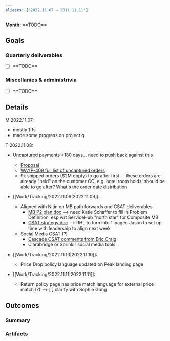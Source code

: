 ```yaml
---
aliases: ["2022.11.07 – 2011.11.11"]
---
```


**Month:** ==TODO==

## Goals

### Quarterly deliverables

- [ ] ==TODO==

### Miscellanies & administrivia

- [ ] ==TODO==

## Details

M 2022.11.07:
- mostly 1:1s
- made some progress on project q

T 2022.11.08:
- Uncaptured payments >180 days... need to push back against this
  - [Proposal](https://docs.google.com/document/d/1kMc7KILtgCf86gArvNvJP_BlpNXVorp4NTnG12XgajU/edit#)
  - [WAYP-409 full list of uncaptured orders](https://docs.google.com/spreadsheets/d/1YAL24m2Zo5CPmPOkHhvOd9J3Tb3YpXcge0jv09N18U8/edit#gid=219103516)
  - 9k shipped orders ($2M oppty) to go after first -- these orders are already "held" on the customer CC, e.g. hotel room holds, should be able to go after? What's the order date distribution

- [[Work/Tracking/2022.11.09|2022.11.09]]:
    - Aligned with Nitin on MB path forwards and CSAT deliverables
        - [MB P2 plan doc](https://docs.google.com/document/d/1po6U8Esk-Dlv1KeexpDJ1L8EQTbaqwoHx03CQayckQg/edit#heading=h.5nm0cmro0ppe) --> need Katie Schaffer to fill in Problem Definition, esp wrt ServiceHub "north star" for Composite MB
        - [CSAT strategy doc](https://docs.google.com/presentation/d/1v7Tq-JrCE0ZzGKkIMJUzI-vT6fi7J3yPT2PdhIswArk/edit#slide=id.g187993578bc_0_0) --> RHL to turn into 1-pager, Jason to set up time with leadership to align next week
    - Social Media CSAT (?) 
        - [Cascade CSAT comments from Eric Craig](https://docs.google.com/spreadsheets/d/1NMsXExxxszrExb8Cq3oizoziADZ4iocp-TJPbhVZj04/edit#gid=0)
        - Clarabridge or Sprinklr social media tools

- [[Work/Tracking/2022.11.10|2022.11.10]]:
    - Price Drop policy language updated on Peak landing page
    
- [[Work/Tracking/2022.11.11|2022.11.11]]:
    - Return policy page has price match language for external price match (?) --> [ ] clarify with Sophie Gong

## Outcomes

### Summary

### Artifacts
